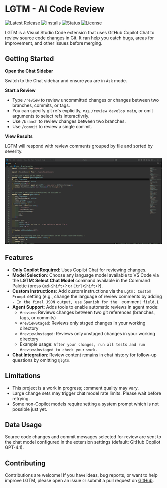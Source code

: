 # LGTM - AI Code Review

[![Latest Release](https://flat.badgen.net/github/release/cpulvermacher/lgtm)](https://github.com/cpulvermacher/lgtm/releases)
![Installs](https://vsmarketplacebadges.dev/installs-short/cpulvermacher.lgtm.svg)
[![Status](https://flat.badgen.net/github/checks/cpulvermacher/lgtm)](https://github.com/cpulvermacher/lgtm/actions/workflows/node.js.yml)
[![License](https://flat.badgen.net/github/license/cpulvermacher/lgtm)](./LICENSE)

LGTM is a Visual Studio Code extension that uses GitHub Copilot Chat to review source code changes in Git. It can help you catch bugs, areas for improvement, and other issues before merging.


## Getting Started


**Open the Chat Sidebar**

Switch to the Chat sidebar and ensure you are in `Ask` mode.

**Start a Review**
- Type `/review` to review uncommitted changes or changes between two branches, commits, or tags.
- You can specify git refs explicitly, e.g. `/review develop main`, or omit arguments to select refs interactively.
- Use `/branch` to review changes between two branches.
- Use `/commit` to review a single commit.

**View Results**

LGTM will respond with review comments grouped by file and sorted by severity.


![Demo](./images/demo.gif)


## Features

- **Only Copilot Required**: Uses Copilot Chat for reviewing changes.
- **Model Selection**: Choose any language model available to VS Code via the **LGTM: Select Chat Model** command available in the Command Palette (press `Cmd+Shift+P` or `Ctrl+Shift+P`).
- **Custom Instructions**: Add custom instructions via the `Lgtm: Custom Prompt` setting (e.g., change the language of review comments by adding `- In the final JSON output, use Spanish for the  `comment` field.`).
- **Agent Support**: Adds tools to enable automatic reviews in agent mode:
  - `#review`: Reviews changes between two git references (branches, tags, or commits)
  - `#reviewStaged`: Reviews only staged changes in your working directory
  - `#reviewUnstaged`: Reviews only unstaged changes in your working directory
  - Example usage: `After your changes, run all tests and run #reviewUnstaged to check your work.`
- **Chat Integration**: Review content remains in chat history for follow-up questions by omitting `@lgtm`.



## Limitations

- This project is a work in progress; comment quality may vary.
- Large change sets may trigger chat model rate limits. Please wait before retrying.
- Some non-Copilot models require setting a system prompt which is not possible just yet.


## Data Usage

Source code changes and commit messages selected for review are sent to the chat model configured in the extension settings (default: GitHub Copilot GPT-4.1).


## Contributing

Contributions are welcome! If you have ideas, bug reports, or want to help improve LGTM, please open an issue or submit a pull request on [GitHub](https://github.com/cpulvermacher/lgtm).